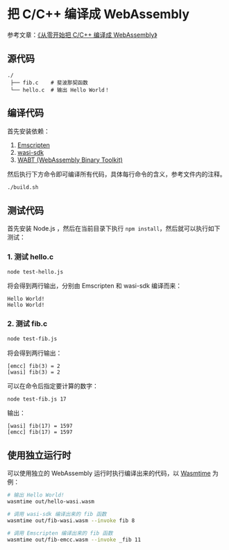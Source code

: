 # 把 C/C++ 编译成 WebAssembly

参考文章：[《从零开始把 C/C++ 编译成 WebAssembly》](https://mp.weixin.qq.com/s/XrOHuoJB4vwkozBDI4t1yA)

## 源代码

```
./
 ├── fib.c    # 斐波那契函数
 └── hello.c  # 输出 Hello World！
```

## 编译代码

首先安装依赖：

1. [Emscripten](https://emscripten.org/docs/getting_started/downloads.html)
2. [wasi-sdk](https://github.com/CraneStation/wasi-sdk)
3. [WABT (WebAssembly Binary Toolkit)](https://github.com/WebAssembly/wabt)

然后执行下方命令即可编译所有代码，具体每行命令的含义，参考文件内的注释。

```bash
./build.sh
```

## 测试代码

首先安装 Node.js ，然后在当前目录下执行 `npm install`，然后就可以执行如下测试：

### 1. 测试 hello.c

```bash
node test-hello.js
```

将会得到两行输出，分别由 Emscripten 和 wasi-sdk 编译而来：

```
Hello World!
Hello World!
```

### 2. 测试 fib.c

```bash
node test-fib.js
```

将会得到两行输出：

```
[emcc] fib(3) = 2
[wasi] fib(3) = 2
```

可以在命令后指定要计算的数字：

```bash
node test-fib.js 17
```

输出：

```
[wasi] fib(17) = 1597
[emcc] fib(17) = 1597
```

## 使用独立运行时

可以使用独立的 WebAssembly 运行时执行编译出来的代码，以 [Wasmtime]() 为例：

```bash
# 输出 Hello World!
wasmtime out/hello-wasi.wasm
```

```bash
# 调用 wasi-sdk 编译出来的 fib 函数
wasmtime out/fib-wasi.wasm --invoke fib 8
```

```bash
# 调用 Emscripten 编译出来的 fib 函数
wasmtime out/fib-emcc.wasm --invoke _fib 11
```
